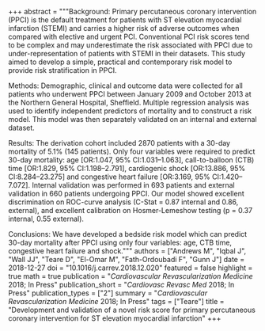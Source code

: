 +++
abstract = """Background: Primary percutaneous coronary intervention (PPCI) is the default treatment for patients with ST elevation myocardial infarction (STEMI) and carries a higher risk of adverse outcomes when compared with elective and urgent PCI. Conventional PCI risk scores tend to be complex and may underestimate the risk associated with PPCI due to under-representation of patients with STEMI in their datasets. This study aimed to develop a simple, practical and contemporary risk model to provide risk stratification in PPCI.

Methods: Demographic, clinical and outcome data were collected for all patients who underwent PPCI between January 2009 and October 2013 at the Northern General Hospital, Sheffield. Multiple regression analysis was used to identify independent predictors of mortality and to construct a risk model. This model was then separately validated on an internal and external dataset.

Results: The derivation cohort included 2870 patients with a 30-day mortality of 5.1% (145 patients). Only four variables were required to predict 30-day mortality: age [OR:1.047, 95% CI:1.031–1.063], call-to-balloon (CTB) time [OR:1.829, 95% CI:1.198–2.791], cardiogenic shock [OR:13.886, 95% CI:8.284–23.275] and congestive heart failure [OR:3.169, 95% CI:1.420–7.072]. Internal validation was performed in 693 patients and external validation in 660 patients undergoing PPCI. Our model showed excellent discrimination on ROC-curve analysis (C-Stat = 0.87 internal and 0.86, external), and excellent calibration on Hosmer-Lemeshow testing (p = 0.37 internal, 0.55 external).

Conclusions: We have developed a bedside risk model which can predict 30-day mortality after PPCI using only four variables: age, CTB time, congestive heart failure and shock."""
authors = ["Andrews M", "Iqbal J", "Wall JJ", "Teare D", "El-Omar M", "Fath-Ordoubadi F", "Gunn J"]
date = 2018-12-27
doi = "10.1016/j.carrev.2018.12.020"
featured = false
highlight = true
math = true
publication = "*Cardiovascular Revascularization Medicine* 2018; In Press"
publication_short = "*Cardiovasc Revasc Med* 2018; In Press"
publication_types = ["2"]
summary = "*Cardiovascular Revascularization Medicine* 2018; In Press"
tags = ["Teare"]
title = "Development and validation of a novel risk score for primary percutaneous coronary intervention for ST elevation myocardial infarction"
+++
